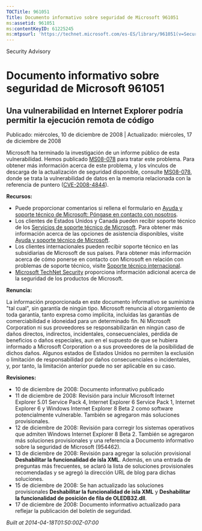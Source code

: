 ```yaml
---
TOCTitle: 961051
Title: Documento informativo sobre seguridad de Microsoft 961051
ms:assetid: 961051
ms:contentKeyID: 61225245
ms:mtpsurl: 'https://technet.microsoft.com/es-ES/library/961051(v=Security.10)'
---
```


Security Advisory

Documento informativo sobre seguridad de Microsoft 961051
=========================================================

Una vulnerabilidad en Internet Explorer podría permitir la ejecución remota de código
-------------------------------------------------------------------------------------

Publicado: miércoles, 10 de diciembre de 2008 | Actualizado: miércoles, 17 de diciembre de 2008

Microsoft ha terminado la investigación de un informe público de esta vulnerabilidad. Hemos publicado [MS08-078](http://technet.microsoft.com/security/bulletin/ms08-078) para tratar este problema. Para obtener más información acerca de este problema, y los vínculos de descarga de la actualización de seguridad disponible, consulte [MS08-078](http://technet.microsoft.com/security/bulletin/ms08-078), donde se trata la vulnerabilidad de datos en la memoria relacionada con la referencia de puntero ([CVE-2008-4844](http://www.cve.mitre.org/cgi-bin/cvename.cgi?name=cve-2008-4844)).

**Recursos:**

-   Puede proporcionar comentarios si rellena el formulario en [Ayuda y soporte técnico de Microsoft: Póngase en contacto con nosotros](https://support.microsoft.com/common/survey.aspx?scid=sw;en;1257&amp;showpage=1&amp;ws=technet&amp;sd=tech).
-   Los clientes de Estados Unidos y Canadá pueden recibir soporte técnico de los [Servicios de soporte técnico de Microsoft](http://support.microsoft.com/default.aspx?scid=fh;es-es;incidentsubmit). Para obtener más información acerca de las opciones de asistencia disponibles, visite [Ayuda y soporte técnico de Microsoft](http://support.microsoft.com/).
-   Los clientes internacionales pueden recibir soporte técnico en las subsidiarias de Microsoft de sus países. Para obtener más información acerca de cómo ponerse en contacto con Microsoft en relación con problemas de soporte técnico, visite [Soporte técnico internacional](http://go.microsoft.com/fwlink/?linkid=21155).
-   [Microsoft TechNet Security](http://www.microsoft.com/spain/technet/security/default.mspx) proporciona información adicional acerca de la seguridad de los productos de Microsoft.

**Renuncia:**

La información proporcionada en este documento informativo se suministra "tal cual", sin garantía de ningún tipo. Microsoft renuncia al otorgamiento de toda garantía, tanto expresa como implícita, incluidas las garantías de comerciabilidad e idoneidad para un determinado fin. Ni Microsoft Corporation ni sus proveedores se responsabilizarán en ningún caso de daños directos, indirectos, incidentales, consecuenciales, pérdida de beneficios o daños especiales, aun en el supuesto de que se hubiera informado a Microsoft Corporation o a sus proveedores de la posibilidad de dichos daños. Algunos estados de Estados Unidos no permiten la exclusión o limitación de responsabilidad por daños consecuenciales o incidentales, y, por tanto, la limitación anterior puede no ser aplicable en su caso.

**Revisiones:**

-   10 de diciembre de 2008: Documento informativo publicado
-   11 de diciembre de 2008: Revisión para incluir Microsoft Internet Explorer 5.01 Service Pack 4, Internet Explorer 6 Service Pack 1, Internet Explorer 6 y Windows Internet Explorer 8 Beta 2 como software potencialmente vulnerable. También se agregaron más soluciones provisionales.
-   12 de diciembre de 2008: Revisión para corregir los sistemas operativos que admiten Windows Internet Explorer 8 Beta 2. También se agregaron más soluciones provisionales y una referencia a Documento informativo sobre la seguridad de Microsoft (954462).
-   13 de diciembre de 2008: Revisión para agregar la solución provisional **Deshabilitar la funcionalidad de isla XML**. Además, en una entrada de preguntas más frecuentes, se aclaró la lista de soluciones provisionales recomendadas y se agregó la dirección URL de blog para dichas soluciones.
-   15 de diciembre de 2008: Se han actualizado las soluciones provisionales **Deshabilitar la funcionalidad de isla XML** y **Deshabilitar la funcionalidad de posición de fila de OLEDB32.dll**.
-   17 de diciembre de 2008: Documento informativo actualizado para reflejar la publicación del boletín de seguridad.

*Built at 2014-04-18T01:50:00Z-07:00*
